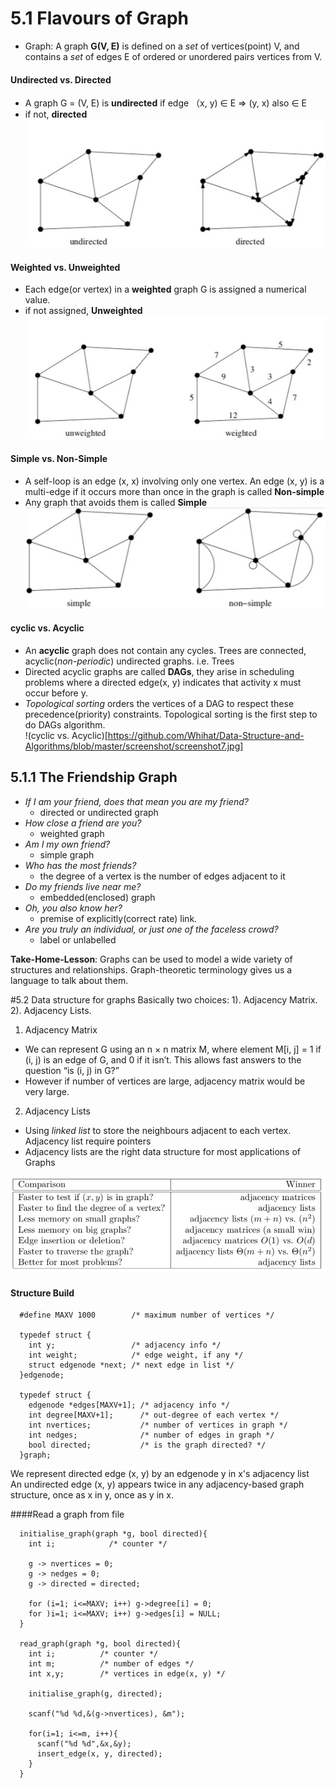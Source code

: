 # 5.1 Flavours of Graph
- Graph: A graph **G(V, E)** is defined on a _set_ of vertices(point) V, and contains a _set_ of edges E of ordered or unordered pairs vertices from V.
#### Undirected vs. Directed
- A graph G = (V, E) is **undirected** if edge （x, y) ∈ E => (y, x) also ∈ E
- if not, **directed**
![undirected vs. directed](https://github.com/Whihat/Data-Structure-and-Algorithms/blob/master/screenshot/screenshot4.jpg)
#### Weighted vs. Unweighted
- Each edge(or vertex) in a **weighted** graph G  is assigned a numerical value.
- if not assigned, **Unweighted** <br />
![Weighted vs. Unweighted](https://github.com/Whihat/Data-Structure-and-Algorithms/blob/master/screenshot/screenshot5.jpg)
#### Simple vs. Non-Simple
- A self-loop is an edge (x, x) involving only one vertex. An edge (x, y) is a multi-edge if it occurs more than once in the graph is called **Non-simple**
- Any graph that avoids them is called **Simple** <br />
![Simple vs. Non-Simple](https://github.com/Whihat/Data-Structure-and-Algorithms/blob/master/screenshot/screenshot6.jpg)
#### cyclic vs. Acyclic
- An **acyclic** graph does not contain any cycles. Trees are connected, acyclic(_non-periodic_) undirected graphs. i.e. Trees
- Directed acyclic graphs are called **DAGs**, they arise in scheduling problems where a directed edge(x, y) indicates that activity x must occur before y.
- _Topological sorting_ orders the vertices of a DAG to respect these precedence(priority) constraints. Topological sorting is the first step to do DAGs algorithm. <br />
!(cyclic vs. Acyclic)[https://github.com/Whihat/Data-Structure-and-Algorithms/blob/master/screenshot/screenshot7.jpg]

## 5.1.1 The Friendship Graph
- _If I am your friend, does that mean you are my friend?_
   - directed or undirected graph
- _How close a friend are you?_
  - weighted graph
- _Am I my own friend?_
  - simple graph
- _Who has the most friends?_
  - the degree of a vertex is the number of edges adjacent to it
- _Do my friends live near me?_
  - embedded(enclosed) graph
- _Oh, you also know her?_
  - premise of explicitly(correct rate) link.
- _Are you truly an individual, or just one of the faceless crowd?_
  - label or unlabelled

**Take-Home-Lesson**: Graphs can be used to model a wide variety of structures and relationships. Graph-theoretic terminology gives us a language to talk about them.


#5.2 Data structure for graphs
Basically two choices:
  1). Adjacency Matrix.
  2). Adjacency Lists.

1. Adjacency Matrix
- We can represent G using an n × n matrix M, where element M[i, j] = 1 if (i, j) is an edge of G, and 0 if it isn’t. This allows fast answers to the question “is (i, j) in G?”
- However if number of vertices are large, adjacency matrix would be very large.

2. Adjacency Lists
- Using _linked list_ to store the neighbours adjacent to each vertex. Adjacency list require pointers
- Adjacency lists are the right data structure for most applications of Graphs <br />

![Adjacency matrix vs.adjacency list ](https://github.com/Whihat/Data-Structure-and-Algorithms/blob/master/screenshot/screenshot8.jpg)

#### Structure Build
```
  #define MAXV 1000        /* maximum number of vertices */

  typedef struct {
    int y;                 /* adjacency info */
    int weight;            /* edge weight, if any */
    struct edgenode *next; /* next edge in list */
  }edgenode;

  typedef struct {
    edgenode *edges[MAXV+1]; /* adjacency info */
    int degree[MAXV+1];      /* out-degree of each vertex */
    int nvertices;           /* number of vertices in graph */
    int nedges;              /* number of edges in graph */
    bool directed;           /* is the graph directed? */
  }graph;
```
We represent directed edge (x, y) by an edgenode y in x's adjacency list <br />
An undirected edge (x, y) appears twice in any adjacency-based graph structure, once as x in y, once as y in x.

####Read a graph from file
```
  initialise_graph(graph *g, bool directed){
    int i;            /* counter */

    g -> nvertices = 0;
    g -> nedges = 0;
    g -> directed = directed;

    for (i=1; i<=MAXV; i++) g->degree[i] = 0;
    for )i=1; i<=MAXV; i++) g->edges[i] = NULL;
  }

  read_graph(graph *g, bool directed){
    int i;          /* counter */
    int m;          /* number of edges */
    int x,y;        /* vertices in edge(x, y) */

    initialise_graph(g, directed);

    scanf("%d %d,&(g->nvertices), &m");

    for(i=1; i<=m, i++){
      scanf("%d %d",&x,&y);
      insert_edge(x, y, directed);
    }
  }
```
